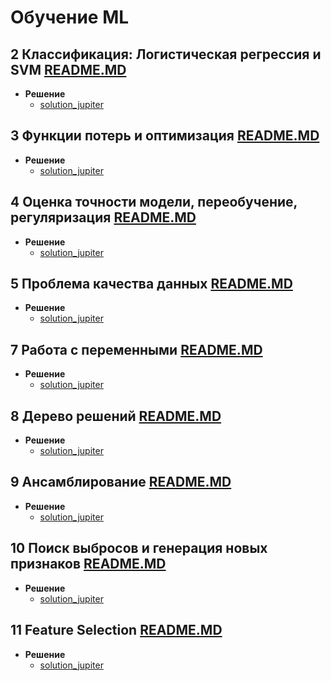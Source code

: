 # Обучение ML

## **2 Классификация: Логистическая регрессия и SVM** [README.MD](/task/2_logic_regression/README.MD)

* **Решение**
  * [solution_jupiter](task/2_logic_regression/2_logic_regression.ipynb)

## **3 Функции потерь и оптимизация**  [README.MD](/task/3_loss_function/README.MD)

* **Решение**
  * [solution_jupiter](task/3_loss_function/3_loss%20_function.ipynb)

## **4 Оценка точности модели, переобучение, регуляризация**  [README.MD](/task/4_Logres_affai/README.MD)

* **Решение**
  * [solution_jupiter](task/4_Logres_affai/4_Logres_affai.ipynb)

## **5 Проблема качества данных**  [README.MD](/task/5%20Problem_of_data_quality/README.MD)

* **Решение**
  * [solution_jupiter](task/5%20Problem_of_data_quality/lesson_5.ipynb)

## **7 Работа с переменными**  [README.MD](/task/7%20features/README.MD)

* **Решение**
  * [solution_jupiter](task/7%20features/7%20features.ipynb)

## **8 Дерево решений**  [README.MD](/task/8%20decision_trees/README.MD)

* **Решение**
  * [solution_jupiter](task/8%20decision_trees/8%20decision_trees.ipynb)

## **9 Ансамблирование**  [README.MD](/task/9%20ensamble/README.MD)

* **Решение**
  * [solution_jupiter](task/9%20ensamble/9%20ensamble.ipynb)

## **10 Поиск выбросов и генерация новых признаков**  [README.MD](/task/10%20empty/README.MD)

* **Решение**
  * [solution_jupiter](task/10%20empty/10.ipynb)

## **11 Feature Selection**  [README.MD](/task/11%20FutureSelection/README.MD)

* **Решение**
  * [solution_jupiter](task/11%20FutureSelection/11.ipynb)
